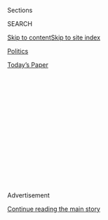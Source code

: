 <div id="app">

<div>

<div>

<div>

<div class="NYTAppHideMasthead css-1q2w90k e1suatyy0">

<div class="section css-ui9rw0 e1suatyy2">

<div class="css-eph4ug er09x8g0">

<div class="css-6n7j50">

</div>

<span class="css-1dv1kvn">Sections</span>

<div class="css-10488qs">

<span class="css-1dv1kvn">SEARCH</span>

</div>

[Skip to content](#site-content)[Skip to site
index](#site-index)

</div>

<div id="masthead-section-label" class="css-1wr3we4 eaxe0e00">

[Politics](https://www.nytimes3xbfgragh.onion/section/politics)

</div>

<div class="css-10698na e1huz5gh0">

</div>

</div>

<div id="masthead-bar-one" class="section hasLinks css-15hmgas e1csuq9d3">

<div class="css-uqyvli e1csuq9d0">

</div>

<div class="css-1uqjmks e1csuq9d1">

</div>

<div class="css-9e9ivx">

[](https://myaccount.nytimes3xbfgragh.onion/auth/login?response_type=cookie&client_id=vi)

</div>

<div class="css-1bvtpon e1csuq9d2">

[Today’s
Paper](https://www.nytimes3xbfgragh.onion/section/todayspaper)

</div>

</div>

</div>

</div>

<div data-aria-hidden="false">

<div id="site-content" data-role="main">

<div>

<div class="css-1aor85t" style="opacity:0.000000001;z-index:-1;visibility:hidden">

<div class="css-1hqnpie">

<div class="css-epjblv">

<span class="css-17xtcya">[Politics](/section/politics)</span><span class="css-x15j1o">|</span><span class="css-fwqvlz">Trump
Cancels Meeting With Putin, Citing Naval Clash Between Russia and
Ukraine</span>

</div>

<div class="css-k008qs">

<div class="css-1iwv8en">

<span class="css-18z7m18"></span>

<div>

</div>

</div>

<span class="css-1n6z4y">https://nyti.ms/2zwxDSw</span>

<div class="css-1705lsu">

<div class="css-4xjgmj">

<div class="css-4skfbu" data-role="toolbar" data-aria-label="Social Media Share buttons, Save button, and Comments Panel with current comment count" data-testid="share-tools">

  - 
  - 
  - 
  - 
    
    <div class="css-6n7j50">
    
    </div>

  - 
  - 

</div>

</div>

</div>

</div>

</div>

</div>

<div id="NYT_TOP_BANNER_REGION" class="css-13pd83m">

</div>

<div id="top-wrapper" class="css-1sy8kpn">

<div id="top-slug" class="css-l9onyx">

Advertisement

</div>

[Continue reading the main
story](#after-top)

<div class="ad top-wrapper" style="text-align:center;height:100%;display:block;min-height:250px">

<div id="top" class="place-ad" data-position="top" data-size-key="top">

</div>

</div>

<div id="after-top">

</div>

</div>

<div id="sponsor-wrapper" class="css-1hyfx7x">

<div id="sponsor-slug" class="css-19vbshk">

Supported by

</div>

[Continue reading the main
story](#after-sponsor)

<div id="sponsor" class="ad sponsor-wrapper" style="text-align:center;height:100%;display:block">

</div>

<div id="after-sponsor">

</div>

</div>

<div class="css-1vkm6nb ehdk2mb0">

# Trump Cancels Meeting With Putin, Citing Naval Clash Between Russia and Ukraine

</div>

<div class="css-79elbk" data-testid="photoviewer-wrapper">

<div class="css-z3e15g" data-testid="photoviewer-wrapper-hidden">

</div>

<div class="css-1a48zt4 ehw59r15" data-testid="photoviewer-children">

![<span class="css-16f3y1r e13ogyst0" data-aria-hidden="true">President
Trump spoke to reporters on Thursday before boarding Marine One at the
White
House.</span><span class="css-cnj6d5 e1z0qqy90" itemprop="copyrightHolder"><span class="css-1ly73wi e1tej78p0">Credit...</span><span><span>Doug
Mills/The New York
Times</span></span></span>](https://static01.graylady3jvrrxbe.onion/images/2018/11/30/us/politics/30dc-prexy-print/merlin_147479475_27eadb36-8d3b-49ee-baf2-9c39a883fdcd-articleLarge.jpg?quality=75&auto=webp&disable=upscale)

</div>

</div>

<div class="css-xt80pu e12qa4dv0">

<div class="css-18e8msd">

<div class="css-vp77d3 epjyd6m0">

<div class="css-1baulvz">

By [<span class="css-1baulvz last-byline" itemprop="name">Peter
Baker</span>](https://www.nytimes3xbfgragh.onion/by/peter-baker)

</div>

</div>

  - Nov. 29,
    2018

  - 
    
    <div class="css-4xjgmj">
    
    <div class="css-d8bdto" data-role="toolbar" data-aria-label="Social Media Share buttons, Save button, and Comments Panel with current comment count" data-testid="share-tools">
    
      - 
      - 
      - 
      - 
        
        <div class="css-6n7j50">
        
        </div>
    
      - 
      - 
    
    </div>
    
    </div>

</div>

</div>

<div class="section meteredContent css-1r7ky0e" name="articleBody" itemprop="articleBody">

<div class="css-1fanzo5 StoryBodyCompanionColumn">

<div class="css-53u6y8">

BUENOS AIRES — President Trump on Thursday abruptly canceled his planned
meeting with President Vladimir V. Putin of Russia, citing the
unresolved naval standoff [between Russia and
Ukraine](https://www.nytimes3xbfgragh.onion/2018/11/26/world/europe/russia-ukraine-kerch-strait.html)
and upending his hopes of further cementing the relationship between the
two leaders.

The president’s decision, announced on Twitter barely an hour after he
told reporters he still expected to go through with the meeting, came
shortly after new revelations that Mr. Trump’s personal lawyer had
negotiated to build a tower in Moscow much later during the 2016
presidential election than previously acknowledged.

The last-minute cancellation underscored just how fraught the
Russian-American relationship has grown despite the president’s
concerted efforts to make friends, as the Kremlin increasingly asserts
itself overseas while Washington is absorbed by the investigation into
ties between Mr. Trump’s circle and Moscow.

When Mr. Trump met with Mr. Putin in Helsinki last summer, it came just
days after the special counsel, Robert S. Mueller III, had [indicted 12
Russian intelligence
officers](https://www.nytimes3xbfgragh.onion/2018/07/13/us/politics/mueller-indictment-russian-intelligence-hacking.html)
in the hacking of Democratic emails during the 2016 campaign. Undaunted,
Mr. Trump went ahead with that meeting and, with Mr. Putin at his side,
[challenged the
conclusions](https://www.nytimes3xbfgragh.onion/2018/07/16/world/europe/trump-putin-election-intelligence.html)
of American intelligence agencies about Russian election interference.

</div>

</div>

<div class="css-1fanzo5 StoryBodyCompanionColumn">

<div class="css-53u6y8">

The Buenos Aires session, which had been scheduled for Saturday on the
sidelines of the Group of 20 economic summit meeting, was only the
second to be canceled between top American and Russian or Soviet leaders
since an American U-2 spy plane piloted by Francis Gary Powers was shot
down over Russian territory in 1960. The other time came in 2013 when
President Barack Obama [called off a trip to
Moscow](https://www.nytimes3xbfgragh.onion/2013/08/08/world/europe/obama-cancels-visit-to-putin-as-snowden-adds-to-tensions.html)
to protest Mr. Putin’s decision to shelter Edward J. Snowden, the
National Security Agency leaker.

Mr. Trump has adamantly denied any collusion with Russia during the
campaign and dismissed questions about business ventures or economic
interests in Russia. But Michael D. Cohen, his former personal lawyer
and fixer, admitted in court on Thursday that he had engaged in
negotiations for a Moscow tower well into the campaign and had
personally briefed Mr. Trump and members of his family.

The president said that Mr. Cohen was “weak” and lying in order to
reduce his sentence for various criminal charges, adding that while a
Moscow tower had been considered, he had opted against it because he was
running for president. But Mr. Trump insisted that there would have been
nothing wrong with pursuing such a project as a candidate if he had.

Even as he denounced his former lawyer on Thursday morning, Mr. Trump
told reporters that he still planned to go ahead with his meeting with
Mr. Putin.

“I probably will be meeting with President Putin,” he told reporters on
the South Lawn of the White House just after 10:30 a.m. as he left on
the trip to Buenos Aires. “I think it’s a very good time to have the
meeting.” He added that he would be getting a report on Air Force One
about the Russia-Ukraine confrontation “and that will determine what I’m
going to be doing.”

</div>

</div>

<div class="css-1fanzo5 StoryBodyCompanionColumn">

<div class="css-53u6y8">

At 11:34 a.m., he reversed himself, announcing on Twitter that he would
scrap the meeting after all, attributing the move to the Ukraine
conflict. [Russian forces seized three small Ukrainian naval
vessels](https://www.nytimes3xbfgragh.onion/2018/11/26/world/europe/russia-ukraine-kerch-strait.html)
and more than 20 sailors on Sunday, including at least three wounded in
a shooting by the Russian side.

“Based on the fact that the ships and sailors have not been returned to
Ukraine from Russia, I have decided it would be best for all parties
concerned to cancel my previously scheduled meeting in Argentina with
President Vladimir Putin,” [Mr. Trump
wrote.](https://twitter.com/realDonaldTrump/status/1068181367857397760)

</div>

</div>

<div class="css-cfo9c3">

</div>

<div class="css-1fanzo5 StoryBodyCompanionColumn">

<div class="css-53u6y8">

“I look forward to a meaningful Summit again as soon as this situation
is resolved\!” he added.

</div>

</div>

<div class="css-cfo9c3">

</div>

<div class="css-1fanzo5 StoryBodyCompanionColumn">

<div class="css-53u6y8">

Sarah Huckabee Sanders, the White House press secretary, told reporters
on Air Force One that Mr. Trump had scrubbed the meeting after reviewing
the report on Russia’s actions against Ukraine. Mr. Trump conferred with
Secretary of State Mike Pompeo and John F. Kelly, the White House chief
of staff, who were on the plane, and by telephone with John R. Bolton,
his national security adviser, who was in Brazil.

But a meeting with Mr. Putin also could have raised questions about Mr.
Trump’s ties to Russia after Mr. Cohen’s revelations, producing an
politically uncomfortable moment.

Russia analysts noted that nothing had changed in the Russian-Ukrainian
standoff in days and that Mr. Trump had not seen it necessary to scratch
the meeting before.

</div>

</div>

<div class="css-1fanzo5 StoryBodyCompanionColumn">

<div class="css-53u6y8">

“This is a no-brainer,” said Michael Carpenter, senior director of the
Penn Biden Center for Diplomacy and Global Engagement and a former
Pentagon official under Mr. Obama.

“It’s all about the political optics in light of the Trump Tower Moscow
news and the fact that Trump simply can’t bring himself to ever confront
Putin in public,” Mr. Carpenter said. “This would have been a P.R.
disaster of epic proportions if he had agreed to meet and not confronted
Putin.”

Once again, however, Mr. Trump’s ad hoc decision-making caught a foreign
government unawares. Dmitri S. Peskov, the Kremlin spokesman, told
Russian reporters that they had seen Mr. Trump’s Twitter posting but had
no other word from the American government.

“We don’t have official information,” he said, according to the Tass
news agency. He added, “If this is so,” then Mr. Putin “will have a few
additional hours in the schedule for useful meetings on the sidelines of
the summit.”

Other sub-dramas were percolating in Buenos Aires as Mr. Trump flew on
Thursday. The president downgraded scheduled meetings with two allies,
Presidents Moon Jae-in of South Korea and Recep Tayyip Erdogan of
Turkey, without explanation. Instead of full-fledged sessions, the
president will have “pull-asides” with both, according to the White
House, meaning casual chats on the sideline of the main sessions.

At the same time, speculation focused on whether Prime Minister Justin
Trudeau of Canada would attend the ceremonial signing on Friday of the
revised version of the North American Free Trade Agreement, which Mr.
Trump has rebranded the United States-Mexico-Canada Agreement. Mr.
Trudeau’s schedule did not include the ceremony, but a Canadian official
late Thursday confirmed that he would attend.

And then there was Chancellor Angela Merkel of Germany, who also has a
tense relationship with Mr. Trump and was scheduled to meet with him on
Friday. Her government plane was forced to land en route to Buenos Aires
by technical difficulties and she was reported to be turning to a
commercial flight on Friday, an embarrassment for the leader of a major
power.

</div>

</div>

<div class="css-1fanzo5 StoryBodyCompanionColumn">

<div class="css-53u6y8">

Assuming they do meet, Mr. Trump and Ms. Merkel will presumably discuss
the Ukraine crisis. While Mr. Trump had said earlier in the week that he
was not happy about Russia’s latest aggression, he had left any stronger
denunciation to his United Nations ambassador. Members of Congress on
both sides of the aisle had called on Mr. Trump to take a tougher stance
and even cancel the meeting with Mr. Putin.

Mr. Trump had been seeking another meeting with Mr. Putin for months,
first suggesting the Russian leader visit the White House and later
trying to arrange to sit down together in Paris earlier this month, but
neither idea went ahead. Instead, the two leaders settled on Buenos
Aires for their next meeting.

The session was already freighted by multiple tension points between the
two countries in addition to the lingering issues of the election
meddling and the clash with Ukraine.

Mr. Trump recently declared that [he would withdraw the United States
from the Intermediate-Range Nuclear Forces
Treaty](https://www.nytimes3xbfgragh.onion/2018/10/19/us/politics/russia-nuclear-arms-treaty-trump-administration.html)
signed by Ronald Reagan and Mikhail Gorbachev in 1987, [citing Russian
violations](https://www.nytimes3xbfgragh.onion/2018/10/23/world/europe/inf-treaty-russia-united-states-trump-nuclear.html),
an issue that was sure to come up. Syria and Iran were other flash
points expected to be discussed.

Some veteran diplomats said the scrubbed meeting was a missed
opportunity to pressure Mr. Putin into easing the conflict with Ukraine
and to find a possible compromise that would enable them to salvage the
I.N.F. Treaty.

“I would have preferred that he had stuck with the meeting and delivered
a strong rebuke to Putin for Sunday’s aggression, with a threat of
punitive steps if Russia doesn’t quickly release the ships and the
crews,” said Alexander Vershbow, who served as ambassador to Russia
under President George W. Bush.

“But given that Trump may be incapable of doing that, and might have
endorsed Putin’s ‘vigorous denials’ that Russia was responsible,” he
added, “cancellation may have been the best course.”

Molly McKew, a consultant who has advised the leaders of governments
threatened by Moscow, said Mr. Trump clearly wanted to avoid having to
confront Mr. Putin directly over Ukraine. “Since he doesn’t have the
constitution to say it to Putin’s face, he sent it as a tweet,” she
said. “In many respects — and to avoid Helsinki 2.0 — this is probably
the best outcome. He can say he did it and not end up looking the fool.”

</div>

</div>

</div>

<div>

</div>

<div>

</div>

<div>

</div>

<div>

<div id="bottom-wrapper" class="css-1ede5it">

<div id="bottom-slug" class="css-l9onyx">

Advertisement

</div>

[Continue reading the main
story](#after-bottom)

<div id="bottom" class="ad bottom-wrapper" style="text-align:center;height:100%;display:block;min-height:90px">

</div>

<div id="after-bottom">

</div>

</div>

</div>

</div>

</div>

## Site Index

<div>

</div>

## Site Information Navigation

  - [© <span>2020</span> <span>The New York Times
    Company</span>](https://help.nytimes3xbfgragh.onion/hc/en-us/articles/115014792127-Copyright-notice)

<!-- end list -->

  - [NYTCo](https://www.nytco.com/)
  - [Contact
    Us](https://help.nytimes3xbfgragh.onion/hc/en-us/articles/115015385887-Contact-Us)
  - [Work with us](https://www.nytco.com/careers/)
  - [Advertise](https://nytmediakit.com/)
  - [T Brand Studio](http://www.tbrandstudio.com/)
  - [Your Ad
    Choices](https://www.nytimes3xbfgragh.onion/privacy/cookie-policy#how-do-i-manage-trackers)
  - [Privacy](https://www.nytimes3xbfgragh.onion/privacy)
  - [Terms of
    Service](https://help.nytimes3xbfgragh.onion/hc/en-us/articles/115014893428-Terms-of-service)
  - [Terms of
    Sale](https://help.nytimes3xbfgragh.onion/hc/en-us/articles/115014893968-Terms-of-sale)
  - [Site
    Map](https://spiderbites.nytimes3xbfgragh.onion)
  - [Help](https://help.nytimes3xbfgragh.onion/hc/en-us)
  - [Subscriptions](https://www.nytimes3xbfgragh.onion/subscription?campaignId=37WXW)

</div>

</div>

</div>

</div>

